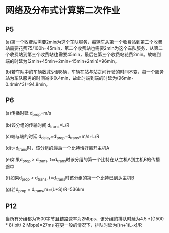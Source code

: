 # 网络及分布式计算第二次作业
## P5
(a)第一个收费站需要2min为这个车队服务，每辆车从第一个收费站到第二个收费站需要花费75/100h=45min，第二个收费站也需要2min为这个车队服务，从第二个收费站到第三个收费站也需要45min，最后在第三个收费站花费2min。故端到端的时延为(2min+45min+2min+45min+2min)=96min。

(b)若车队中的车辆数减少到8辆，车辆在站与站之间行驶的时间不变，每一个服务站为车队服务的时间减少0.4min，故此时端到端的时延为(96min-0.4min*3)=94.8min。

## P6
(a)传播时延 d<sub>prop</sub>=m/s

(b)该分组的传输时间 d<sub>trans</sub>=L/R

(c)端与端的时延 d<sub>delay</sub>=d<sub>prop</sub>+d<sub>trans</sub>=m/s+L/R

(d)t=d<sub>trans</sub>时，该分组的最后一个比特恰好离开主机A

(e)如果d<sub>prop</sub> > d<sub>trans</sub>, t=d<sub>trans</sub>时该分组的第一个比特在从主机A到主机B的传播途中

(f)如果d<sub>prop</sub> < d<sub>trans</sub>, t=d<sub>trans</sub>时该分组的第一个比特已到达主机B

(g)若d<sub>prop</sub> = d<sub>trans</sub>,m=(L*S)/R=536km

## P12
当所有分组都为1500字节且链路速率为2Mbps，该分组的排队时延为4.5 *((1500 * 8) bit/ 2 Mbps)=27ms
在更一般的情况下，排队时延为[(n+1)L-x]/R
